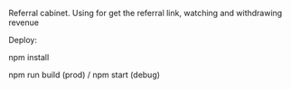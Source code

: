 Referral cabinet. Using for get the referral link, watching and withdrawing revenue

Deploy: 

npm install

npm run build (prod) / npm start (debug)
